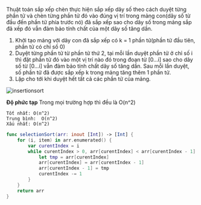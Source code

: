 
Thuật toán sắp xếp chèn thực hiện sắp xếp dãy số theo cách duyệt từng phần tử và chèn từng phần tử đó vào đúng vị trí trong mảng con(dãy số từ đầu đến phần tử phía trước nó) đã sắp xếp sao cho dãy số trong mảng sắp đã xếp đó vẫn đảm bảo tính chất của một dãy số tăng dần.

1. Khởi tạo mảng với dãy con đã sắp xếp có k = 1 phần tử(phần tử đầu tiên, phần tử có chỉ số 0)
2. Duyệt từng phần tử từ phần tử thứ 2, tại mỗi lần duyệt phần tử ở chỉ số i thì đặt phần tử đó vào một vị trí nào đó trong đoạn từ [0…i] sao cho dãy số từ [0…i] vẫn đảm bảo tính chất dãy số tăng dần. Sau mỗi lần duyệt, số phần tử đã được sắp xếp k trong mảng tăng thêm 1 phần tử.
3. Lặp cho tới khi duyệt hết tất cả các phần tử của mảng.

![insertionsort](https://user-images.githubusercontent.com/14192303/113504582-f76fa980-9573-11eb-8ffb-1087861470b9.png)

**Độ phức tạp** Trong mọi trường hợp thì đều là O(n^2)
```
Tốt nhất: O(n^2)
Trung bình:  O(n^2)
Xấu nhất: O(n^2)
```

```swift 
func selectionSort(arr: inout [Int]) -> [Int] {
    for (i, item) in arr.enumerated() {
        var curentIndex = i
        while curentIndex > 0, arr[curentIndex] < arr[curentIndex - 1] {
            let tmp = arr[curentIndex]
            arr[curentIndex] = arr[curentIndex - 1]
            arr[curentIndex - 1] = tmp
            curentIndex -= 1
        }
    }
    return arr
}
``` 
